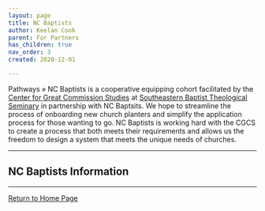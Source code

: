 ```yaml
---
layout: page
title: NC Baptists
author: Keelan Cook
parent: For Partners
has_children: true
nav_order: 3
created: 2020-12-01

---
```


Pathways » NC Baptists is a cooperative equipping cohort facilitated by the [Center for Great Commission Studies](https://thecgcs.org) at [Southeastern Baptist Theological Seminary](https://sebts.edu) in partnership with NC Baptsits.  We hope to streamline the process of onboarding new church planters and simplify the application process for those wanting to go. NC Baptists is working hard with the CGCS to create a process that both meets their requirements and allows us the freedom to design a system that meets the unique needs of churches.

---

## NC Baptists Information

---

[Return to Home Page](https://keelancook.com/missions-center/)